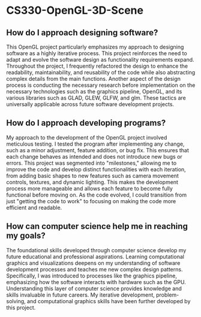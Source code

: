 # CS330-OpenGL-3D-Scene
## How do I approach designing software?
This OpenGL project particularly emphasizes my approach to designing software as a highly iterative process. This project reinforces the need to adapt and evolve the software design as functionality requirements expand. Throughout the project, I frequently refactored the design to enhance the readability, maintainability, and reusability of the code while also abstracting complex details from the main functions. Another aspect of the design process is conducting the necessary research before implementation on the necessary technologies such as the graphics pipeline, OpenGL, and its various libraries such as GLAD, GLEW, GLFW, and glm. These tactics are universally applicable across future software development projects.

## How do I approach developing programs?
My approach to the development of the OpenGL project involved meticulous testing. I tested the program after implementing any change, such as a minor adjustment, feature addition, or bug fix. This ensures that each change behaves as intended and does not introduce new bugs or errors. This project was segmented into "milestones," allowing me to improve the code and develop distinct functionalities with each iteration, from adding basic shapes to new features such as camera movement controls, textures, and dynamic lighting. This makes the development process more manageable and allows each feature to become fully functional before moving on. As the code evolved, I could transition from just "getting the code to work" to focusing on making the code more efficient and readable. 

## How can computer science help me in reaching my goals?
The foundational skills developed through computer science develop my future educational and professional aspirations. Learning computational graphics and visualizations deepens on my understanding of software development processes and teaches me new complex design patterns. Specifically, I was introduced to processes like the graphics pipeline, emphasizing how the software interacts with hardware such as the GPU. Understanding this layer of computer science provides knowledge and skills invaluable in future careers. My iterative development, problem-solving, and computational graphics skills have been further developed by this project.
